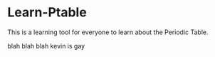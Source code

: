 # Learn-Ptable
This is a learning tool for everyone to learn about the Periodic Table.

blah blah blah
kevin is gay